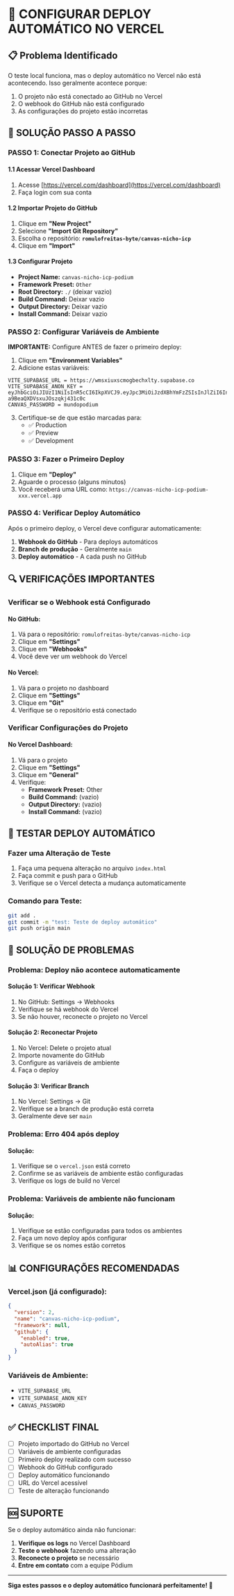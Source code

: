 # 🚀 CONFIGURAR DEPLOY AUTOMÁTICO NO VERCEL

## 📋 Problema Identificado

O teste local funciona, mas o deploy automático no Vercel não está acontecendo. Isso geralmente acontece porque:

1. O projeto não está conectado ao GitHub no Vercel
2. O webhook do GitHub não está configurado
3. As configurações do projeto estão incorretas

## 🔧 SOLUÇÃO PASSO A PASSO

### PASSO 1: Conectar Projeto ao GitHub

#### 1.1 Acessar Vercel Dashboard
1. Acesse [https://vercel.com/dashboard](https://vercel.com/dashboard)
2. Faça login com sua conta

#### 1.2 Importar Projeto do GitHub
1. Clique em **"New Project"**
2. Selecione **"Import Git Repository"**
3. Escolha o repositório: **`romulofreitas-byte/canvas-nicho-icp`**
4. Clique em **"Import"**

#### 1.3 Configurar Projeto
- **Project Name:** `canvas-nicho-icp-podium`
- **Framework Preset:** `Other`
- **Root Directory:** `./` (deixar vazio)
- **Build Command:** Deixar vazio
- **Output Directory:** Deixar vazio
- **Install Command:** Deixar vazio

### PASSO 2: Configurar Variáveis de Ambiente

**IMPORTANTE:** Configure ANTES de fazer o primeiro deploy:

1. Clique em **"Environment Variables"**
2. Adicione estas variáveis:

```
VITE_SUPABASE_URL = https://wmsxiuxscmogbechxlty.supabase.co
VITE_SUPABASE_ANON_KEY = eyJhbGciOiJIUzI1NiIsInR5cCI6IkpXVCJ9.eyJpc3MiOiJzdXBhYmFzZSIsInJlZiI6Indtc3hpdXhzY21vZ2JlY2h4bHR5Iiwicm9sZSI6ImFub24iLCJpYXQiOjE3NjEyMjQ3NzYsImV4cCI6MjA3NjgwMDc3Nn0.QzgHcJJLU2YMybrJC-a9BeaQXDVsxuJOszqkj431c0c
CANVAS_PASSWORD = mundopodium
```

3. Certifique-se de que estão marcadas para:
   - ✅ Production
   - ✅ Preview
   - ✅ Development

### PASSO 3: Fazer o Primeiro Deploy

1. Clique em **"Deploy"**
2. Aguarde o processo (alguns minutos)
3. Você receberá uma URL como: `https://canvas-nicho-icp-podium-xxx.vercel.app`

### PASSO 4: Verificar Deploy Automático

Após o primeiro deploy, o Vercel deve configurar automaticamente:

1. **Webhook do GitHub** - Para deploys automáticos
2. **Branch de produção** - Geralmente `main`
3. **Deploy automático** - A cada push no GitHub

## 🔍 VERIFICAÇÕES IMPORTANTES

### Verificar se o Webhook está Configurado

#### No GitHub:
1. Vá para o repositório: `romulofreitas-byte/canvas-nicho-icp`
2. Clique em **"Settings"**
3. Clique em **"Webhooks"**
4. Você deve ver um webhook do Vercel

#### No Vercel:
1. Vá para o projeto no dashboard
2. Clique em **"Settings"**
3. Clique em **"Git"**
4. Verifique se o repositório está conectado

### Verificar Configurações do Projeto

#### No Vercel Dashboard:
1. Vá para o projeto
2. Clique em **"Settings"**
3. Clique em **"General"**
4. Verifique:
   - **Framework Preset:** Other
   - **Build Command:** (vazio)
   - **Output Directory:** (vazio)
   - **Install Command:** (vazio)

## 🚀 TESTAR DEPLOY AUTOMÁTICO

### Fazer uma Alteração de Teste

1. Faça uma pequena alteração no arquivo `index.html`
2. Faça commit e push para o GitHub
3. Verifique se o Vercel detecta a mudança automaticamente

### Comando para Teste:
```bash
git add .
git commit -m "test: Teste de deploy automático"
git push origin main
```

## 🔧 SOLUÇÃO DE PROBLEMAS

### Problema: Deploy não acontece automaticamente

#### Solução 1: Verificar Webhook
1. No GitHub: Settings → Webhooks
2. Verifique se há webhook do Vercel
3. Se não houver, reconecte o projeto no Vercel

#### Solução 2: Reconectar Projeto
1. No Vercel: Delete o projeto atual
2. Importe novamente do GitHub
3. Configure as variáveis de ambiente
4. Faça o deploy

#### Solução 3: Verificar Branch
1. No Vercel: Settings → Git
2. Verifique se a branch de produção está correta
3. Geralmente deve ser `main`

### Problema: Erro 404 após deploy

#### Solução:
1. Verifique se o `vercel.json` está correto
2. Confirme se as variáveis de ambiente estão configuradas
3. Verifique os logs de build no Vercel

### Problema: Variáveis de ambiente não funcionam

#### Solução:
1. Verifique se estão configuradas para todos os ambientes
2. Faça um novo deploy após configurar
3. Verifique se os nomes estão corretos

## 📊 CONFIGURAÇÕES RECOMENDADAS

### Vercel.json (já configurado):
```json
{
  "version": 2,
  "name": "canvas-nicho-icp-podium",
  "framework": null,
  "github": {
    "enabled": true,
    "autoAlias": true
  }
}
```

### Variáveis de Ambiente:
- `VITE_SUPABASE_URL`
- `VITE_SUPABASE_ANON_KEY`
- `CANVAS_PASSWORD`

## ✅ CHECKLIST FINAL

- [ ] Projeto importado do GitHub no Vercel
- [ ] Variáveis de ambiente configuradas
- [ ] Primeiro deploy realizado com sucesso
- [ ] Webhook do GitHub configurado
- [ ] Deploy automático funcionando
- [ ] URL do Vercel acessível
- [ ] Teste de alteração funcionando

## 🆘 SUPORTE

Se o deploy automático ainda não funcionar:

1. **Verifique os logs** no Vercel Dashboard
2. **Teste o webhook** fazendo uma alteração
3. **Reconecte o projeto** se necessário
4. **Entre em contato** com a equipe Pódium

---

**Siga estes passos e o deploy automático funcionará perfeitamente! 🚀**
